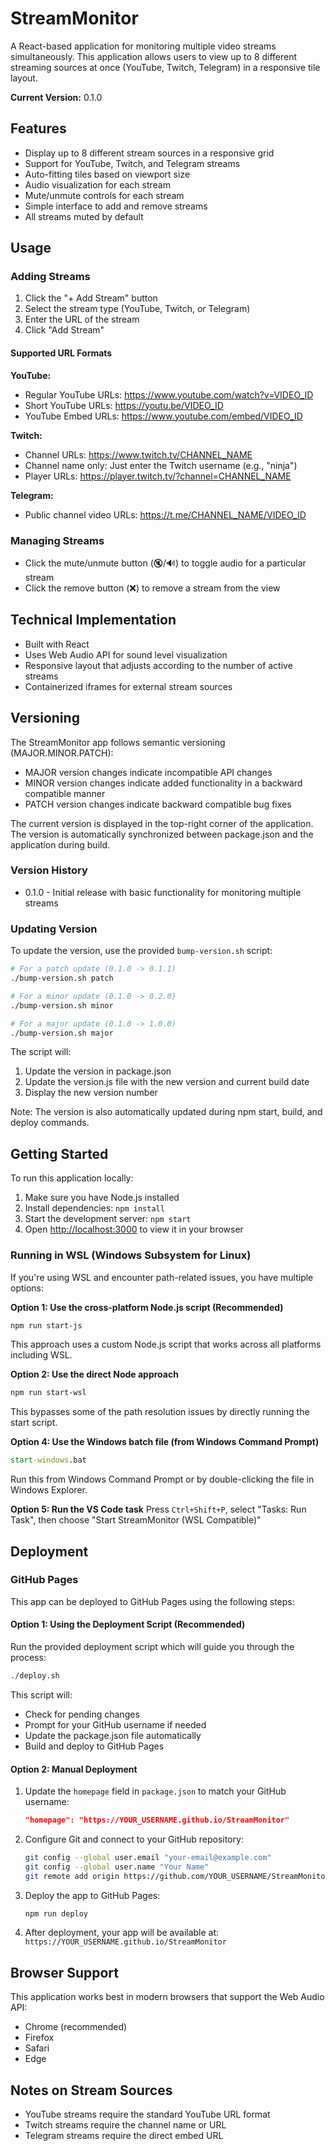 # StreamMonitor

A React-based application for monitoring multiple video streams simultaneously. This application allows users to view up to 8 different streaming sources at once (YouTube, Twitch, Telegram) in a responsive tile layout.

**Current Version:** 0.1.0

## Features

- Display up to 8 different stream sources in a responsive grid
- Support for YouTube, Twitch, and Telegram streams
- Auto-fitting tiles based on viewport size
- Audio visualization for each stream
- Mute/unmute controls for each stream
- Simple interface to add and remove streams
- All streams muted by default

## Usage

### Adding Streams

1. Click the "+ Add Stream" button
2. Select the stream type (YouTube, Twitch, or Telegram)
3. Enter the URL of the stream
4. Click "Add Stream"

#### Supported URL Formats

**YouTube:**
- Regular YouTube URLs: https://www.youtube.com/watch?v=VIDEO_ID
- Short YouTube URLs: https://youtu.be/VIDEO_ID
- YouTube Embed URLs: https://www.youtube.com/embed/VIDEO_ID

**Twitch:**
- Channel URLs: https://www.twitch.tv/CHANNEL_NAME
- Channel name only: Just enter the Twitch username (e.g., "ninja")
- Player URLs: https://player.twitch.tv/?channel=CHANNEL_NAME

**Telegram:**
- Public channel video URLs: https://t.me/CHANNEL_NAME/VIDEO_ID

### Managing Streams

- Click the mute/unmute button (🔇/🔊) to toggle audio for a particular stream
- Click the remove button (❌) to remove a stream from the view

## Technical Implementation

- Built with React
- Uses Web Audio API for sound level visualization
- Responsive layout that adjusts according to the number of active streams
- Containerized iframes for external stream sources

## Versioning

The StreamMonitor app follows semantic versioning (MAJOR.MINOR.PATCH):

- MAJOR version changes indicate incompatible API changes
- MINOR version changes indicate added functionality in a backward compatible manner
- PATCH version changes indicate backward compatible bug fixes

The current version is displayed in the top-right corner of the application. The version is automatically synchronized between package.json and the application during build.

### Version History

- 0.1.0 - Initial release with basic functionality for monitoring multiple streams

### Updating Version

To update the version, use the provided `bump-version.sh` script:

```bash
# For a patch update (0.1.0 -> 0.1.1)
./bump-version.sh patch

# For a minor update (0.1.0 -> 0.2.0)
./bump-version.sh minor

# For a major update (0.1.0 -> 1.0.0)
./bump-version.sh major
```

The script will:
1. Update the version in package.json
2. Update the version.js file with the new version and current build date
3. Display the new version number

Note: The version is also automatically updated during npm start, build, and deploy commands.

## Getting Started

To run this application locally:

1. Make sure you have Node.js installed
2. Install dependencies: `npm install`
3. Start the development server: `npm start`
4. Open [http://localhost:3000](http://localhost:3000) to view it in your browser

### Running in WSL (Windows Subsystem for Linux)

If you're using WSL and encounter path-related issues, you have multiple options:

**Option 1: Use the cross-platform Node.js script (Recommended)**
```bash
npm run start-js
```
This approach uses a custom Node.js script that works across all platforms including WSL.

**Option 2: Use the direct Node approach**
```bash
npm run start-wsl
```
This bypasses some of the path resolution issues by directly running the start script.

**Option 4: Use the Windows batch file (from Windows Command Prompt)**
```cmd
start-windows.bat
```
Run this from Windows Command Prompt or by double-clicking the file in Windows Explorer.

**Option 5: Run the VS Code task**
Press `Ctrl+Shift+P`, select "Tasks: Run Task", then choose "Start StreamMonitor (WSL Compatible)"

## Deployment

### GitHub Pages

This app can be deployed to GitHub Pages using the following steps:

#### Option 1: Using the Deployment Script (Recommended)

Run the provided deployment script which will guide you through the process:
```bash
./deploy.sh
```

This script will:
- Check for pending changes
- Prompt for your GitHub username if needed
- Update the package.json file automatically
- Build and deploy to GitHub Pages

#### Option 2: Manual Deployment

1. Update the `homepage` field in `package.json` to match your GitHub username:
   ```json
   "homepage": "https://YOUR_USERNAME.github.io/StreamMonitor"
   ```

2. Configure Git and connect to your GitHub repository:
   ```bash
   git config --global user.email "your-email@example.com"
   git config --global user.name "Your Name"
   git remote add origin https://github.com/YOUR_USERNAME/StreamMonitor.git
   ```

3. Deploy the app to GitHub Pages:
   ```bash
   npm run deploy
   ```

4. After deployment, your app will be available at:
   `https://YOUR_USERNAME.github.io/StreamMonitor`

## Browser Support

This application works best in modern browsers that support the Web Audio API:
- Chrome (recommended)
- Firefox
- Safari
- Edge

## Notes on Stream Sources

- YouTube streams require the standard YouTube URL format
- Twitch streams require the channel name or URL
- Telegram streams require the direct embed URL
